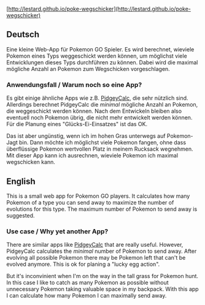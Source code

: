 [http://lestard.github.io/poke-wegschicker](http://lestard.github.io/poke-wegschicker)

## Deutsch

Eine kleine Web-App für Pokemon GO Spieler.
Es wird berechnet, wieviele Pokemon eines Typs weggeschickt werden können, um möglichst viele Entwicklungen dieses Typs durchführen zu können.
Dabei wird die maximal mögliche Anzahl an Pokemon zum Wegschicken vorgeschlagen.


### Anwendungsfall / Warum noch so eine App?

Es gibt einige ähnliche Apps wie z.B. [PidgeyCalc](http://www.pidgeycalc.com/), die sehr nützlich sind.
Allerdings berechnet PidgeyCalc die *minimal* mögliche Anzahl an Pokemon, die weggeschickt werden können.
Nach dem Entwickeln bleiben also eventuell noch Pokemon übrig, die nicht mehr entwickelt werden können.
Für die Planung eines "Glücks-Ei-Einsatzes" ist das OK.

Das ist aber ungünstig, wenn ich im hohen Gras unterwegs auf Pokemon-Jagt bin.
Dann möchte ich möglichst viele Pokemon fangen, ohne dass überflüssige Pokemon wertvollen Platz in meinem Rucksack wegnehmen.
Mit dieser App kann ich ausrechnen, wieviele Pokemon ich maximal wegschicken kann.




## English

This is a small web app for Pokemon GO players.
It calculates how many Pokemon of a type you can send away to maximize the number of evolutions for this type.
The maximum number of Pokemon to send away is suggested.

### Use case / Why yet another App?

There are similar apps like [PidgeyCalc](http://www.pidgeycalc.com/) that are really useful.
However, PidgeyCalc calculates the *minimal* number of Pokemon to send away.
After evolving all possible Pokemon there may be Pokemon left that can't be evolved anymore.
This is ok for planing a "lucky egg action".

But it's inconvinient when I'm on the way in the tall grass for Pokemon hunt.
In this case I like to catch as many Pokemon as possible without unnecessary Pokemon taking valuable space in my backpack.
With this app I can calculate how many Pokemon I can maximally send away.
